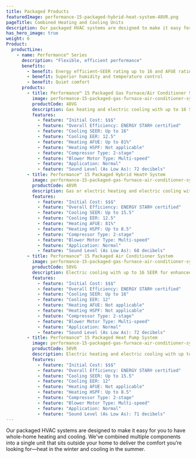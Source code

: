 ```yaml
---
title: Packaged Products
featuredImage: performance-15-packaged-hybrid-heat-system-48VR.png
pageTitle: Combined Heating and Cooling Units
description: Our packaged HVAC systems are designed to make it easy for you to have whole-home heating and cooling. Find yours.
has_hero_image: true
weight: 6
Product:
  productLine:
    - name: Performance™ Series
      description: "Flexible, efficient performance"
      benefits:
        - benefit: Energy efficient—SEER rating up to 16 and AFUE rating up to 81 percent
        - benefit: Superior humidity and temperature control
        - benefit: Quiet comfort
      products:
        - title: Performance™ 15 Packaged Gas Furnace/Air Conditioner System
          image: performance-15-packaged-gas-furnace-air-conditioner-system-48VG.png
          productCode: 48VG
          description: Gas heating and electric cooling with up to 16 SEER for enhanced energy savings with enhanced comfort features.
          features:
            - feature: "Initial Cost: $$$"
            - feature: "Overall Efficiency: ENERGY STAR® certified"
            - feature: "Cooling SEER: Up to 16"
            - feature: "Cooling EER: 12.5"
            - feature: "Heating AFUE: Up to 81%"
            - feature: "Heating HSPF: Not applicable"
            - feature: "Compressor Type: 2-stage"
            - feature: "Blower Motor Type: Multi-speed"
            - feature: "Application: Normal"
            - feature: "Sound Level (As Low As): 72 decibels"
        - title: Performance™ 15 Packaged Hybrid Heat® System
          image: performance-15-packaged-gas-furnace-air-conditioner-system-48VG.png
          productCode: 48VR
          description: Gas or electric heating and electric cooling with up to 15.5 SEER for enhanced energy savings with enhanced comfort features.
          features:
            - feature: "Initial Cost: $$$"
            - feature: "Overall Efficiency: ENERGY STAR® certified"
            - feature: "Cooling SEER: Up to 15.5"
            - feature: "Cooling EER: 12.5"
            - feature: "Heating AFUE: 81%"
            - feature: "Heating HSPF: Up to 8.5"
            - feature: "Compressor Type: 2-stage"
            - feature: "Blower Motor Type: Multi-speed"
            - feature: "Application: Normal"
            - feature: "Sound Level (As Low As): 68 decibels"
        - title: Performance™ 15 Packaged Air Conditioner System
          image: performance-15-packaged-gas-furnace-air-conditioner-system-48VG.png
          productCode: 50VG
          description: Electric cooling with up to 16 SEER for enhanced energy savings with enhanced comfort features.
          features:
            - feature: "Initial Cost: $$$"
            - feature: "Overall Efficiency: ENERGY STAR® certified"
            - feature: "Cooling SEER: Up to 16"
            - feature: "Cooling EER: 12"
            - feature: "Heating AFUE: Not applicable"
            - feature: "Heating HSPF: Not applicable"
            - feature: "Compressor Type: 2-stage"
            - feature: "Blower Motor Type: Multi-speed"
            - feature: "Application: Normal"
            - feature: "Sound Level (As Low As): 72 decibels"
        - title: Performance™ 15 Packaged Heat Pump System
          image: performance-15-packaged-gas-furnace-air-conditioner-system-48VG.png
          productCode: 50VR
          description: Electric heating and electric cooling with up to 15.5 SEER for enhanced energy savings with enhanced comfort features.
          features:
            - feature: "Initial Cost: $$$"
            - feature: "Overall Efficiency: ENERGY STAR® certified"
            - feature: "Cooling SEER: Up to 15.5"
            - feature: "Cooling EER: 12"
            - feature: "Heating AFUE: Not applicable"
            - feature: "Heating HSPF: Up to 8.5"
            - feature: "Compressor Type: 2-stage"
            - feature: "Blower Motor Type: Multi-speed"
            - feature: "Application: Normal"
            - feature: "Sound Level (As Low As): 71 decibels"
---
```


Our packaged HVAC systems are designed to make it easy for you to have whole-home heating and cooling. We've combined multiple components into a single unit that sits outside your home to deliver the comfort you’re looking for—heat in the winter and cooling in the summer.
